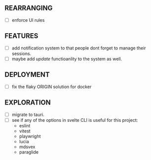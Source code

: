 ## REARRANGING

- [ ] enforce UI rules

## FEATURES

- [ ] add notification system to that people dont forget to manage their
      sessions.
- [ ] maybe add _update_ functioanlity to the system as well.

## DEPLOYMENT

- [ ] fix the flaky ORIGIN solution for docker

## EXPLORATION

- [ ] migrate to tauri.
- [ ] see if any of the options in svelte CLI is useful for this project:
  - eslint
  - vitest
  - playwright
  - lucia
  - mdsvex
  - paraglide
